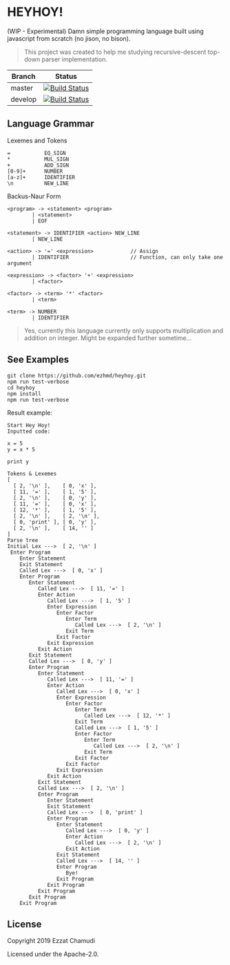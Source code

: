 # HEYHOY!

(WIP - Experimental) Damn simple programming language built using javascript from scratch (no jison, no bison).

> This project was created to help me studying recursive-descent top-down parser implementation.

| Branch | Status |
| - | - |
| master | [![Build Status](https://travis-ci.org/ezhmd/heyhoy.svg?branch=master)](https://travis-ci.org/ezhmd/heyhoy) |
| develop | [![Build Status](https://travis-ci.org/ezhmd/heyhoy.svg?branch=develop)](https://travis-ci.org/ezhmd/heyhoy) |

## Language Grammar

Lexemes and Tokens

```
=           EQ_SIGN
*           MUL_SIGN
+           ADD_SIGN
[0-9]+      NUMBER
[a-z]+      IDENTIFIER
\n          NEW_LINE
```

Backus-Naur Form

```
<program> -> <statement> <program>
        | <statement> 
        | EOF

<statement> -> IDENTIFIER <action> NEW_LINE
        | NEW_LINE

<action> -> '=' <expression>            // Assign
        | IDENTIFIER                    // Function, can only take one argument

<expression> -> <factor> '+' <expression>
        | <factor>

<factor> -> <term> '*' <factor>
        | <term>

<term> -> NUMBER
        | IDENTIFIER
```

> Yes, currently this language currently only supports multiplication and addition on integer.
> Might be expanded further sometime...

## See Examples

```
git clone https://github.com/ezhmd/heyhoy.git
npm run test-verbose
cd heyhoy
npm install
npm run test-verbose
```

Result example:

```
Start Hey Hoy!
Inputted code:

x = 5
y = x * 5

print y

Tokens & Lexemes
[
  [ 2, '\n' ],    [ 0, 'x' ],
  [ 11, '=' ],    [ 1, '5' ],
  [ 2, '\n' ],    [ 0, 'y' ],
  [ 11, '=' ],    [ 0, 'x' ],
  [ 12, '*' ],    [ 1, '5' ],
  [ 2, '\n' ],    [ 2, '\n' ],
  [ 0, 'print' ], [ 0, 'y' ],
  [ 2, '\n' ],    [ 14, '' ]
]
Parse tree
Initial Lex --->  [ 2, '\n' ]
 Enter Program
    Enter Statement
    Exit Statement
    Called Lex --->  [ 0, 'x' ]
    Enter Program
       Enter Statement
          Called Lex --->  [ 11, '=' ]
          Enter Action
             Called Lex --->  [ 1, '5' ]
             Enter Expression
                Enter Factor
                   Enter Term
                      Called Lex --->  [ 2, '\n' ]
                   Exit Term
                Exit Factor
             Exit Expression
          Exit Action
       Exit Statement
       Called Lex --->  [ 0, 'y' ]
       Enter Program
          Enter Statement
             Called Lex --->  [ 11, '=' ]
             Enter Action
                Called Lex --->  [ 0, 'x' ]
                Enter Expression
                   Enter Factor
                      Enter Term
                         Called Lex --->  [ 12, '*' ]
                      Exit Term
                      Called Lex --->  [ 1, '5' ]
                      Enter Factor
                         Enter Term
                            Called Lex --->  [ 2, '\n' ]
                         Exit Term
                      Exit Factor
                   Exit Factor
                Exit Expression
             Exit Action
          Exit Statement
          Called Lex --->  [ 2, '\n' ]
          Enter Program
             Enter Statement
             Exit Statement
             Called Lex --->  [ 0, 'print' ]
             Enter Program
                Enter Statement
                   Called Lex --->  [ 0, 'y' ]
                   Enter Action
                      Called Lex --->  [ 2, '\n' ]
                   Exit Action
                Exit Statement
                Called Lex --->  [ 14, '' ]
                Enter Program
                   Bye!
                Exit Program
             Exit Program
          Exit Program
       Exit Program
    Exit Program
```

## License

Copyright 2019 Ezzat Chamudi

Licensed under the Apache-2.0.